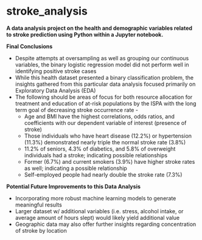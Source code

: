 # stroke_analysis
**A data analysis project on the health and demographic variables related to stroke prediction using Python within a Jupyter notebook.**

**Final Conclusions**
- Despite attempts at oversampling as well as grouping our continuous variables, the binary logistic regression model did not perform well in identifying positive stroke cases
- While this health dataset presented a binary classification problem, the insights gathered from this particular data analysis focused primarily on Exploratory Data Analysis (EDA)
- The following should be areas of focus for both resource allocation for treatment and education of at-risk populations by the ISPA with the long term goal of decreasing stroke occurrence rate -
  - Age and BMI have the highest correlations, odds ratios, and coefficients with our dependent variable of interest (presence of stroke)
  - Those individuals who have heart disease (12.2%) or hypertension (11.3%) demonstrated nearly triple the normal stroke rate (3.8%)
  - 11.2% of seniors, 4.3% of diabetics, and 5.8% of overweight individuals had a stroke; indicating possible relationships
  - Former (6.7%) and current smokers (3.9%) have higher stroke rates as well; indicating a possible relationship
  - Self-employed people had nearly double the stroke rate (7.3%)

**Potential Future Improvements to this Data Analysis**
- Incorporating more robust machine learning models to generate meaningful results
- Larger dataset w/ additional variables (i.e. stress, alcohol intake, or average amount of hours slept) would likely yield additional value
- Geographic data may also offer further insights regarding concentration of stroke by location
